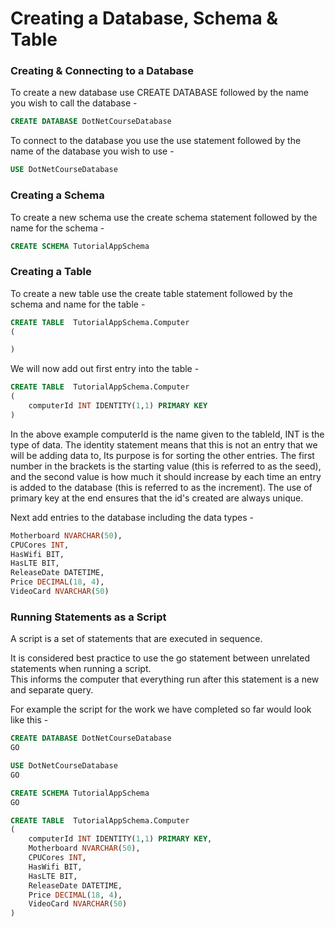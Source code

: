 # Creating a Database, Schema &amp; Table

### Creating & Connecting to a Database

To create a new database use CREATE DATABASE followed by the name you wish to call the database -

```SQL
CREATE DATABASE DotNetCourseDatabase
```

To connect to the database you use the use statement followed by the name of the database you wish to use -

```SQL
USE DotNetCourseDatabase
```

### Creating a Schema

To create a new schema use the create schema statement followed by the name for the schema -

```SQL
CREATE SCHEMA TutorialAppSchema
```

### Creating a Table

To create a new table use the create table statement followed by the schema and name for the table -

```SQL
CREATE TABLE  TutorialAppSchema.Computer
(

)
```

We will now add out first entry into the table -

```SQL
CREATE TABLE  TutorialAppSchema.Computer
(
    computerId INT IDENTITY(1,1) PRIMARY KEY
)
```

In the above example computerId is the name given to the tableId, INT is the type of data. The identity statement
means that this is not an entry that we will be adding data to, Its purpose is for sorting the other entries. The first
number in the brackets is the starting value (this is referred to as the seed), and the second value is how much it
should increase by each time an entry is added to the database (this is referred to as the increment).
The use of primary key at the end ensures that the id's created are always unique.

Next add entries to the database including the data types -

```SQL
Motherboard NVARCHAR(50),
CPUCores INT,
HasWifi BIT,
HasLTE BIT,
ReleaseDate DATETIME,
Price DECIMAL(18, 4),
VideoCard NVARCHAR(50)
```

### Running Statements as a Script

A script is a set of statements that are executed in sequence.

It is considered best practice to use the go statement between unrelated statements when running a script.   
This informs the computer that everything run after this statement is a new and separate query.

For example the script for the work we have completed so far would look like this -

```SQL
CREATE DATABASE DotNetCourseDatabase
GO

USE DotNetCourseDatabase
GO

CREATE SCHEMA TutorialAppSchema
GO

CREATE TABLE  TutorialAppSchema.Computer
(
    computerId INT IDENTITY(1,1) PRIMARY KEY,
    Motherboard NVARCHAR(50),
    CPUCores INT,
    HasWifi BIT,
    HasLTE BIT,
    ReleaseDate DATETIME,
    Price DECIMAL(18, 4),
    VideoCard NVARCHAR(50)
)
```